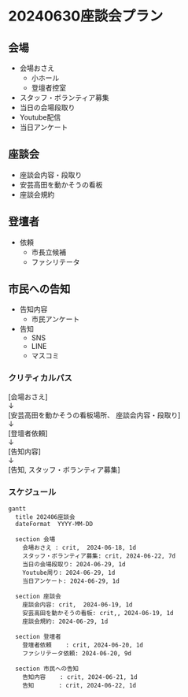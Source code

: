 # 20240630座談会プラン

## 会場
- 会場おさえ
  - 小ホール
  - 登壇者控室
- スタッフ・ボランティア募集
- 当日の会場段取り
- Youtube配信
- 当日アンケート

## 座談会
- 座談会内容・段取り
- 安芸高田を動かそうの看板
- 座談会規約


## 登壇者
- 依頼
  - 市長立候補
  - ファシリテータ


## 市民への告知
- 告知内容
  - 市民アンケート
- 告知
  - SNS
  - LINE
  - マスコミ

### クリティカルパス
[会場おさえ]  
↓  
[安芸高田を動かそうの看板場所、 座談会内容・段取り]  
↓  
[登壇者依頼]  
↓  
[告知内容]  
↓  
[告知, スタッフ・ボランティア募集]  


### スケジュール


```mermaid
gantt
  title 202406座談会
  dateFormat  YYYY-MM-DD

  section 会場
    会場おさえ : crit,  2024-06-18, 1d
    スタッフ・ボランティア募集: crit, 2024-06-22, 7d
    当日の会場段取り: 2024-06-29, 1d  
    Youtube周り: 2024-06-29, 1d
    当日アンケート: 2024-06-29, 1d

  section 座談会
    座談会内容: crit,  2024-06-19, 1d
    安芸高田を動かそうの看板: crit,, 2024-06-19, 1d
    座談会規約: 2024-06-29, 1d
  
  section 登壇者
    登壇者依頼    : crit, 2024-06-20, 1d
    ファシリテータ依頼: 2024-06-20, 9d

  section 市民への告知
    告知内容    : crit, 2024-06-21, 1d
    告知       : crit, 2024-06-22, 1d
    
```




